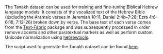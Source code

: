 The Tanakh dataset can be used for training and fine-tuning Biblical Hebrew language models. It consists of the vocalized text of the Hebrew Bible (excluding the Aramaic verses in Jeremiah 10:11; Daniel 2:4b–7:28; Ezra 4:8–6:18; 7:12-26) broken down by verse. The base text of each verse comes from the [Text-Fabric]( https://annotation.github.io/text-fabric/tf/) package and was subsequently processed in order remove accents and other paratextual markers as well as perform custom Unicode normalization using [hebrewtools]( https://pypi.org/project/hebrewtools/0.1.0/). 

The script used to generate the Tanakh dataset can be found [here]( https://github.com/gngpostalsrvc/Hebrew-Datasets/blob/main/generate_Tanakh_dataset.py).
